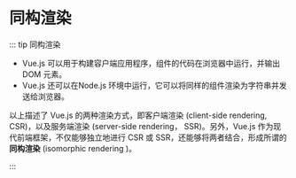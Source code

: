 # 同构渲染

::: tip 同构渲染

- Vue.js 可以用于构建容户端应用程序，组件的代码在浏览器中运行，并输出 DOM 元素。
- Vue.js 还可以在Node.js 环境中运行，它可以将同样的组件渲染为字符串并发送给浏览器。

以上描述了 Vue.js 的两种渲染方式，即客户端渲染 (client-side rendering, CSR)，以及服务端渲染 (server-side rendering， SSR)。另外，Vue.js 作为现代前端框架，不仅能够独立地进行 CSR 或 SSR，还能够将两者结合，形成所谓的**同构渲染** (isomorphic rendering )。

:::